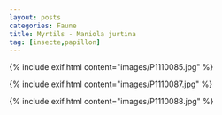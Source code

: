 ```yaml
---
layout: posts
categories: Faune
title: Myrtils - Maniola jurtina
tag: [insecte,papillon]
---
```

{% include exif.html content="images/P1110085.jpg" %}

{% include exif.html content="images/P1110087.jpg" %}

{% include exif.html content="images/P1110088.jpg" %}